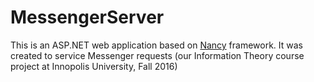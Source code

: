 # MessengerServer

This is an ASP.NET web application based on [Nancy](https://github.com/NancyFx/Nancy) framework. It was created to service Messenger requests (our Information Theory course project at Innopolis University, Fall 2016)
